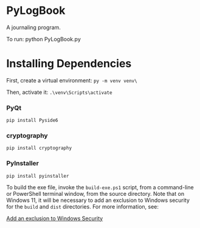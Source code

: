 # PyLogBook
A journaling program.

To run:
python PyLogBook.py

# Installing Dependencies

First, create a virtual environment:
`py -m venv venv\`

Then, activate it:
`.\venv\Scripts\activate`

### PyQt
`pip install Pyside6`

### cryptography
`pip install cryptography`

### PyInstaller
`pip install pyinstaller`

To build the exe file, invoke the `build-exe.ps1` script, from a command-line or PowerShell terminal window, from the source directory.  Note that on Windows 11, it will be necessary to add an exclusion to Windows security for the `build` and `dist` directories.  For more information, see:

[Add an exclusion to Windows Security](https://support.microsoft.com/en-us/windows/add-an-exclusion-to-windows-security-811816c0-4dfd-af4a-47e4-c301afe13b26#ID0EBF=Windows_11)